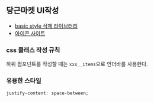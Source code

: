 ## 당근마켓 UI작성

- [basic style 삭제 라이브러리](https://meyerweb.com/eric/tools/css/reset/)
- [아이콘 사이트](https://heroicons.com/)

### css 클래스 작성 규칙

하위 컴포넌트를 작성할 때는 `xxx__items`으로 언더바를 사용한다.

### 유용한 스타일

```css
justify-content: space-between;
```
